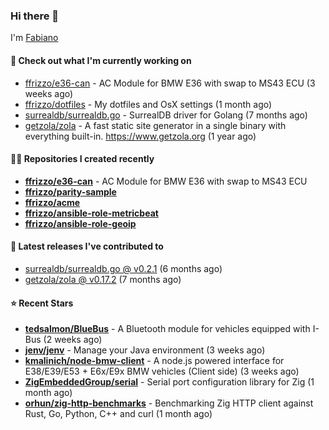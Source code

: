 ### Hi there 👋

I'm [Fabiano](https://ffrizzo.com)

#### 👷 Check out what I'm currently working on


- [ffrizzo/e36-can](https://github.com/ffrizzo/e36-can) - AC Module for BMW E36 with swap to MS43 ECU (3 weeks ago)
- [ffrizzo/dotfiles](https://github.com/ffrizzo/dotfiles) - My dotfiles and OsX settings (1 month ago)
- [surrealdb/surrealdb.go](https://github.com/surrealdb/surrealdb.go) - SurrealDB driver for Golang (7 months ago)
- [getzola/zola](https://github.com/getzola/zola) - A fast static site generator in a single binary with everything built-in. https://www.getzola.org (1 year ago)

#### 👨‍💻 Repositories I created recently
- **[ffrizzo/e36-can](https://github.com/ffrizzo/e36-can)** - AC Module for BMW E36 with swap to MS43 ECU
- **[ffrizzo/parity-sample](https://github.com/ffrizzo/parity-sample)**
- **[ffrizzo/acme](https://github.com/ffrizzo/acme)**
- **[ffrizzo/ansible-role-metricbeat](https://github.com/ffrizzo/ansible-role-metricbeat)**
- **[ffrizzo/ansible-role-geoip](https://github.com/ffrizzo/ansible-role-geoip)**

#### 🚀 Latest releases I've contributed to


- [surrealdb/surrealdb.go @ v0.2.1](https://github.com/surrealdb/surrealdb.go/releases/tag/v0.2.1) (6 months ago)
- [getzola/zola @ v0.17.2](https://github.com/getzola/zola/releases/tag/v0.17.2) (7 months ago)

#### ⭐ Recent Stars


- **[tedsalmon/BlueBus](https://github.com/tedsalmon/BlueBus)** - A Bluetooth module for vehicles equipped with I-Bus (2 weeks ago)
- **[jenv/jenv](https://github.com/jenv/jenv)** - Manage your Java environment  (3 weeks ago)
- **[kmalinich/node-bmw-client](https://github.com/kmalinich/node-bmw-client)** - A node.js powered interface for E38/E39/E53 &#43; E6x/E9x BMW vehicles (Client side) (3 weeks ago)
- **[ZigEmbeddedGroup/serial](https://github.com/ZigEmbeddedGroup/serial)** - Serial port configuration library for Zig (1 month ago)
- **[orhun/zig-http-benchmarks](https://github.com/orhun/zig-http-benchmarks)** - Benchmarking Zig HTTP client against Rust, Go, Python, C&#43;&#43; and curl (1 month ago)
